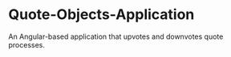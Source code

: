 # Quote-Objects-Application
An Angular-based application that upvotes and downvotes quote processes.
